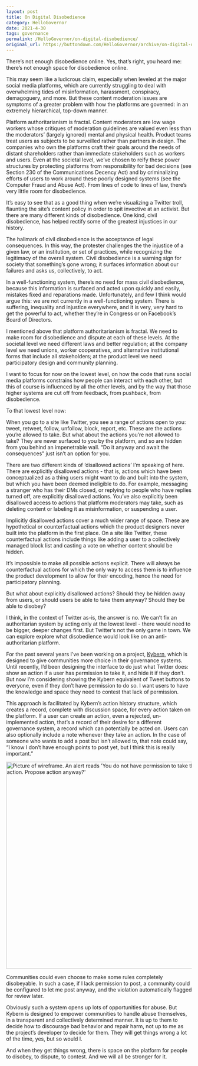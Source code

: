 ```yaml
---
layout: post
title: On Digital Disobedience
category: HelloGovernor
date: 2021-4-30
tags: governance
permalink: /HelloGovernor/on-digital-disobedience/
original_url: https://buttondown.com/HelloGovernor/archive/on-digital-disobedience/
---
```


There’s not enough disobedience online. Yes, that’s right, you heard me: there’s not enough space for disobedience online.

This may seem like a ludicrous claim, especially when leveled at the major social media platforms, which are currently struggling to deal with overwhelming tides of misinformation, harassment, conspiracy, demagoguery, and more. But these content moderation issues are symptoms of a greater problem with how the platforms are governed: in an extremely hierarchical, top-down manner.

Platform authoritarianism is fractal. Content moderators are low wage workers whose critiques of moderation guidelines are valued even less than the moderators’ (largely ignored) mental and physical health. Product teams treat users as subjects to be surveilled rather than partners in design. The companies who own the platforms craft their goals around the needs of distant shareholders rather than immediate stakeholders such as workers and users. Even at the societal level, we’ve chosen to reify these power structures by protecting platforms from responsibility for bad decisions (see Section 230 of the Communications Decency Act) and by criminalizing efforts of users to work around these poorly designed systems (see the Computer Fraud and Abuse Act). From lines of code to lines of law, there’s very little room for disobedience.

It’s easy to see that as a good thing when we’re visualizing a Twitter troll, flaunting the site’s content policy in order to spit invective at an activist. But there are many different kinds of disobedience. One kind, civil disobedience, has helped rectify some of the greatest injustices in our history.

The hallmark of civil disobedience is the acceptance of legal consequences. In this way, the protester challenges the the injustice of a given law, or an institution, or set of practices, while recognizing the legitimacy of the overall system. Civil disobedience is a warning sign for society that something’s gone wrong; it surfaces information about our failures and asks us, collectively, to act.

In a well-functioning system, there’s no need for mass civil disobedience, because this information is surfaced and acted upon quickly and easily, mistakes fixed and reparations made. Unfortunately, and few I think would argue this: we are not currently in a well-functioning system. There is suffering, inequality and injustice everywhere, and it is very, very hard to get the powerful to act, whether they’re in Congress or on Facebook’s Board of Directors.

I mentioned above that platform authoritarianism is fractal. We need to make room for disobedience and dispute at each of these levels. At the societal level we need different laws and better regulation; at the company level we need unions, worker cooperatives, and alternative institutional forms that include all stakeholders; at the product level we need participatory design and community planning.

I want to focus for now on the lowest level, on how the code that runs social media platforms constrains how people can interact with each other, but this of course is influenced by all the other levels, and by the way that those higher systems are cut off from feedback, from pushback, from disobedience.

To that lowest level now:

When you go to a site like Twitter, you see a range of actions open to you: tweet, retweet, follow, unfollow, block, report, etc. These are the actions you’re allowed to take. But what about the actions you’re not allowed to take? They are never surfaced to you by the platform, and so are hidden from you behind an impenetrable wall. “Do it anyway and await the consequences” just isn’t an option for you.

There are two different kinds of ‘disallowed actions’ I’m speaking of here. There are explicitly disallowed actions - that is, actions which have been conceptualized as a thing users might want to do and built into the system, but which you have been deemed ineligible to do. For example, messaging a stranger who has their DMs closed, or replying to people who have replies turned off, are explicitly disallowed actions. You’ve also explicitly been disallowed access to actions that platform moderators may take, such as deleting content or labeling it as misinformation, or suspending a user.

Implicitly disallowed actions cover a much wider range of space. These are hypothetical or counterfactual actions which the product designers never built into the platform in the first place. On a site like Twitter, these counterfactual actions include things like adding a user to a collectively managed block list and casting a vote on whether content should be hidden.

It’s impossible to make all possible actions explicit. There will always be counterfactual actions for which the only way to access them is to influence the product development to allow for their encoding, hence the need for participatory planning.

But what about explicitly disallowed actions? Should they be hidden away from users, or should users be able to take them anyway? Should they be able to disobey?

I think, in the context of Twitter as-is, the answer is no. We can’t fix an authoritarian system by acting only at the lowest level - there would need to be bigger, deeper changes first. But Twitter’s not the only game in town. We can explore explore what disobedience would look like on an anti-authoritarian platform.

For the past several years I’ve been working on a project, [Kybern](https://www.kybern.org/?utm_source=HelloGovernor&utm_medium=email&utm_campaign=on-digital-disobedience), which is designed to give communities more choice in their governance systems. Until recently, I’d been designing the interface to do just what Twitter does: show an action if a user has permission to take it, and hide it if they don’t. But now I’m considering showing the Kybern equivalent of Tweet buttons to everyone, even if they don’t have permission to do so. I want users to have the knowledge and space they need to contest that lack of permission.

This approach is facilitated by Kybern’s action history structure, which creates a record, complete with discussion space, for every action taken on the platform. If a user can create an action, even a rejected, un-implemented action, that’s a record of their desire for a different governance system, a record which can potentially be acted on. Users can also optionally include a note whenever they take an action. In the case of someone who wants to add a post but isn’t allowed to, that note could say, “I know I don’t have enough points to post yet, but I think this is really important.”

<img align="center" width="560" src="{{ site.baseurl }}/assets/image/wireframe.png" title="Picture of wireframe. An alert reads 'You do not have permission to take this action. Propose action anyway?'">  

Communities could even choose to make some rules completely disobeyable. In such a case, if I lack permission to post, a community could be configured to let me post anyway, and the violation automatically flagged for review later.

Obviously such a system opens up lots of opportunities for abuse. But Kybern is designed to empower communities to handle abuse themselves, in a transparent and collectively determined manner. It is up to them to decide how to discourage bad behavior and repair harm, not up to me as the project’s developer to decide for them. They will get things wrong a lot of the time, yes, but so would I.

And when they get things wrong, there is space on the platform for people to disobey, to dispute, to contest. And we will all be stronger for it.
